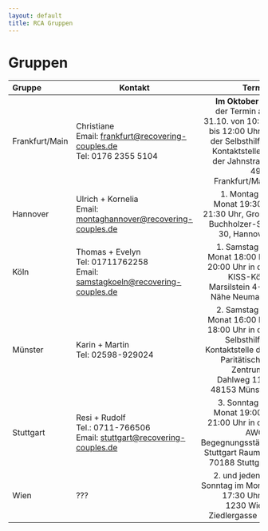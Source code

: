 ```yaml
---
layout: default
title: RCA Gruppen
---
```

# Gruppen

| Gruppe | Kontakt | Termin                       |
|:------ | ------- | ---------------------------: |
| Frankfurt/Main | Christiane<br>Email: <frankfurt@recovering-couples.de><br>Tel: 0176 2355 5104 | **Im Oktober** ist der     Termin am 31.10. von 10:30 bis 12:00 Uhr in der Selbsthilfe-Kontaktstelle in der Jahnstraße 49 in Frankfurt/Main |
| Hannover | Ulrich + Kornelia<br>Email: <montaghannover@recovering-couples.de> | 1. Montag im Monat 19:30 - 21:30 Uhr,  Groß-Buchholzer-Str. 30, Hannover |
| Köln | Thomas + Evelyn<br>Tel: 01711762258<br>Email: <samstagkoeln@recovering-couples.de> | 1. Samstag im Monat 18:00 bis 20:00 Uhr in der KISS-Köln, Marsilstein 4-6, Nähe Neumarkt |
| Münster | Karin + Martin<br>Tel: 02598-929024 | 2. Samstag im Monat 16:00 bis 18:00 Uhr in der                       Selbsthilfe-Kontaktstelle des Paritätischen Zentrums, Dahlweg 112, 48153 Münster |
| Stuttgart | Resi + Rudolf<br>Tel.: 0711-766506<br>Email: <stuttgart@recovering-couples.de> | 3. Sonntag im Monat 19:00 - 21:00 Uhr in der AWO-Begegnungsstätte Stuttgart Raum 3, 70188 Stuttgart | 
| Wien | ??? | 2. und jeden 4. Sonntag im Monat 17:30 Uhr in 1230 Wien, Ziedlergasse 14 |
